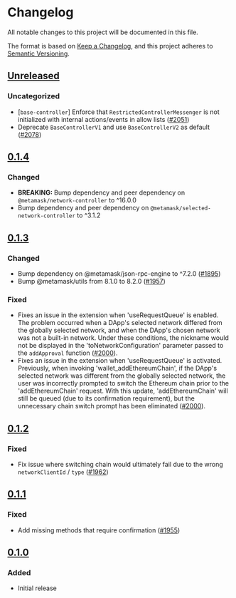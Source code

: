 # Changelog
All notable changes to this project will be documented in this file.

The format is based on [Keep a Changelog](https://keepachangelog.com/en/1.0.0/),
and this project adheres to [Semantic Versioning](https://semver.org/spec/v2.0.0.html).

## [Unreleased]
### Uncategorized
- [`base-controller`] Enforce that `RestrictedControllerMessenger` is not initialized with internal actions/events in allow lists ([#2051](https://github.com/MetaMask/core/pull/2051))
- Deprecate `BaseControllerV1` and use `BaseControllerV2` as default ([#2078](https://github.com/MetaMask/core/pull/2078))

## [0.1.4]
### Changed
- **BREAKING:** Bump dependency and peer dependency on `@metamask/network-controller` to ^16.0.0
- Bump dependency and peer dependency on `@metamask/selected-network-controller` to ^3.1.2

## [0.1.3]
### Changed
- Bump dependency on @metamask/json-rpc-engine to ^7.2.0 ([#1895](https://github.com/MetaMask/core/pull/1895))
- Bump @metamask/utils from 8.1.0 to 8.2.0 ([#1957](https://github.com/MetaMask/core/pull/1957))

### Fixed
- Fixes an issue in the extension when 'useRequestQueue' is enabled. The problem occurred when a DApp's selected network differed from the globally selected network, and when the DApp's chosen network was not a built-in network. Under these conditions, the nickname would not be displayed in the 'toNetworkConfiguration' parameter passed to the `addApproval` function ([#2000](https://github.com/MetaMask/core/pull/2000)).
- Fixes an issue in the extension when 'useRequestQueue' is activated. Previously, when invoking 'wallet_addEthereumChain', if the DApp's selected network was different from the globally selected network, the user was incorrectly prompted to switch the Ethereum chain prior to the 'addEthereumChain' request. With this update, 'addEthereumChain' will still be queued (due to its confirmation requirement), but the unnecessary chain switch prompt has been eliminated ([#2000](https://github.com/MetaMask/core/pull/2000)).

## [0.1.2]
### Fixed
- Fix issue where switching chain would ultimately fail due to the wrong `networkClientId` / `type` ([#1962](https://github.com/MetaMask/core/pull/1962))

## [0.1.1]
### Fixed
-  Add missing methods that require confirmation ([#1955](https://github.com/MetaMask/core/pull/1955))

## [0.1.0]
### Added
- Initial release

[Unreleased]: https://github.com/MetaMask/core/compare/@metamask/queued-request-controller@0.1.4...HEAD
[0.1.4]: https://github.com/MetaMask/core/compare/@metamask/queued-request-controller@0.1.3...@metamask/queued-request-controller@0.1.4
[0.1.3]: https://github.com/MetaMask/core/compare/@metamask/queued-request-controller@0.1.2...@metamask/queued-request-controller@0.1.3
[0.1.2]: https://github.com/MetaMask/core/compare/@metamask/queued-request-controller@0.1.1...@metamask/queued-request-controller@0.1.2
[0.1.1]: https://github.com/MetaMask/core/compare/@metamask/queued-request-controller@0.1.0...@metamask/queued-request-controller@0.1.1
[0.1.0]: https://github.com/MetaMask/core/releases/tag/@metamask/queued-request-controller@0.1.0
